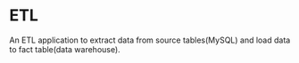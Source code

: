 # ETL
An ETL application to extract data from source tables(MySQL) and load data to fact table(data warehouse).

